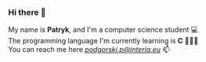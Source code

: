 ### Hi there 👋 

My name is **Patryk**, and I'm a computer science student 💻 <br>
The programming language I'm currently learning is **C** 👨🏻‍💻 <br>
You can reach me here *podgorski.p@interia.eu* 📫


<!--
**podgorskip/podgorskip** is a ✨ _special_ ✨ repository because its `README.md` (this file) appears on your GitHub profile.

Here are some ideas to get you started:

- 🔭 I’m currently working on ...
- 🌱 I’m currently learning ...
- 👯 I’m looking to collaborate on ...
- 🤔 I’m looking for help with ...
- 💬 Ask me about ...
- 📫 How to reach me: ...
- 😄 Pronouns: ...
- ⚡ Fun fact: ...
-->
